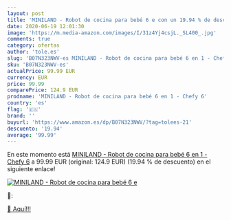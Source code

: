 ```yaml
---
layout: post
title: 'MINILAND - Robot de cocina para bebé 6 e con un 19.94 % de descuento'
date: 2020-06-19 12:01:30
image: 'https://m.media-amazon.com/images/I/31z4Yj4csjL._SL400_.jpg'
comments: true
category: ofertas
author: 'tole.es'
slug: 'B07N323NWV-es MINILAND - Robot de cocina para bebé 6 en 1 - Chefy 6'
sku: 'B07N323NWV-es'
actualPrice: 99.99 EUR
currency: EUR
price: 99.99
comparePrice: 124.9 EUR
prodname: 'MINILAND - Robot de cocina para bebé 6 en 1 - Chefy 6'
country: 'es'
flag: '🇪🇸'
brand: ''
buyurl: 'https://www.amazon.es/dp/B07N323NWV/?tag=tolees-21'
descuento: '19.94'
average: '99.99'
---
```


En este momento está [MINILAND - Robot de cocina para bebé 6 en 1 - Chefy 6](https://www.amazon.es/dp/B07N323NWV/?tag=tolees-21) a 99.99 EUR (original: 124.9 EUR) (19.94 %  de descuento) en el siguiente enlace!

[![MINILAND - Robot de cocina para bebé 6 e](https://m.media-amazon.com/images/I/31z4Yj4csjL._SL400_.jpg)](https://www.amazon.es/dp/B07N323NWV/?tag=tolees-21)

🔎:


[🛒 Aquí!!!](https://www.amazon.es/dp/B07N323NWV/?tag=tolees-21)
